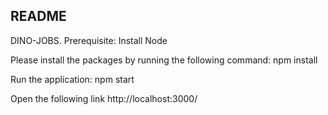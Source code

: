 README
-------------
DINO-JOBS.
Prerequisite: Install Node

Please install the packages by running the following command:
npm install

Run the application:
npm start

Open the following link
http://localhost:3000/
